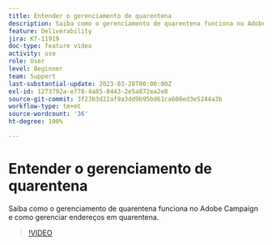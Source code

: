 ```yaml
---
title: Entender o gerenciamento de quarentena
description: Saiba como o gerenciamento de quarentena funciona no Adobe Campaign e como gerenciar endereços em quarentena.
feature: Deliverability
jira: KT-11919
doc-type: feature video
activity: use
role: User
level: Beginner
team: Support
last-substantial-update: 2023-03-28T00:00:00Z
exl-id: 1273792a-e778-4a85-8443-2e5a872ea2e8
source-git-commit: 3f23b3d22af9a3dd9b95bd61ca608ed3e5244a3b
workflow-type: tm+mt
source-wordcount: '36'
ht-degree: 100%

---
```


# Entender o gerenciamento de quarentena

Saiba como o gerenciamento de quarentena funciona no Adobe Campaign e como gerenciar endereços em quarentena.

>[!VIDEO](https://video.tv.adobe.com/v/3415818?quality=12&learn=on)
